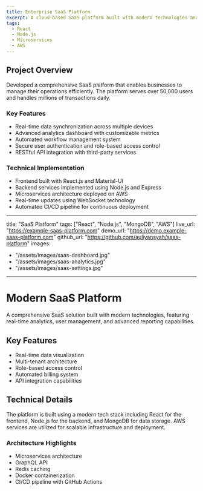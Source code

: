 ```yaml
---
title: Enterprise SaaS Platform
excerpt: A cloud-based SaaS platform built with modern technologies and microservices architecture
tags:
  - React
  - Node.js
  - Microservices
  - AWS
---
```


## Project Overview

Developed a comprehensive SaaS platform that enables businesses to manage their operations efficiently. The platform serves over 50,000 users and handles millions of transactions daily.

### Key Features

- Real-time data synchronization across multiple devices
- Advanced analytics dashboard with customizable metrics
- Automated workflow management system
- Secure user authentication and role-based access control
- RESTful API integration with third-party services

### Technical Implementation

- Frontend built with React.js and Material-UI
- Backend services implemented using Node.js and Express
- Microservices architecture deployed on AWS
- Real-time updates using WebSocket technology
- Automated CI/CD pipeline for continuous deployment
---
title: "SaaS Platform"
tags: ["React", "Node.js", "MongoDB", "AWS"]
live_url: "https://example-saas-platform.com"
demo_url: "https://demo.example-saas-platform.com"
github_url: "https://github.com/auliyansyah/saas-platform"
images:
  - "/assets/images/saas-dashboard.jpg"
  - "/assets/images/saas-analytics.jpg"
  - "/assets/images/saas-settings.jpg"
---

# Modern SaaS Platform

A comprehensive SaaS solution built with modern technologies, featuring real-time analytics, user management, and advanced reporting capabilities.

## Key Features

- Real-time data visualization
- Multi-tenant architecture
- Role-based access control
- Automated billing system
- API integration capabilities

## Technical Details

The platform is built using a modern tech stack including React for the frontend, Node.js for the backend, and MongoDB for data storage. AWS services are utilized for scalable infrastructure and deployment.

### Architecture Highlights

- Microservices architecture
- GraphQL API
- Redis caching
- Docker containerization
- CI/CD pipeline with GitHub Actions
